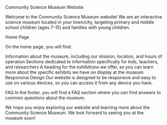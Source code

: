 Community Science Museum Website


Welcome to the Community Science Museum website! We are an interactive science museum located in your town/city, targeting primary and middle school children (ages 7-15) and families with young children.



Home Page

On the home page, you will find:

Information about the museum, including our mission, location, and hours of operation
Sections dedicated to information specifically for kids, teachers, and researchers
A heading for the exhibitions we offer, so you can learn more about the specific exhibits we have on display at the museum
Responsive Design
Our website is designed to be responsive and easy to use on various devices, so you can access it from any device you have.

FAQ
In the footer, you will find a FAQ section where you can find answers to common questions about the museum.

We hope you enjoy exploring our website and learning more about the Community Science Museum. We look forward to seeing you at the museum soon!
